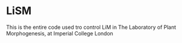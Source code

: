 # LiSM
This is the entire code used tro control LiM in The Laboratory of Plant Morphogenesis, at Imperial College London
